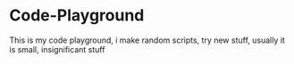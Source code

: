 # Code-Playground
This is my code playground, i make random scripts, try new stuff, usually it is small, insignificant stuff
